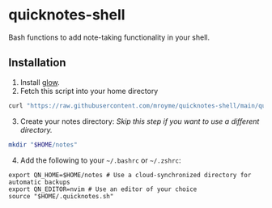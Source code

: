 # quicknotes-shell
Bash functions to add note-taking functionality in your shell. 

## Installation
1. Install [glow](https://github.com/charmbracelet/glow).
2. Fetch this script into your home directory
```bash
curl "https://raw.githubusercontent.com/mroyme/quicknotes-shell/main/quicknotes.sh" -o "$HOME/.quicknotes.sh"
```
3. Create your notes directory:
_Skip this step if you want to use a different directory._
```bash
mkdir "$HOME/notes"
```
4. Add the following to your `~/.bashrc` or `~/.zshrc`:
```
export QN_HOME=$HOME/notes # Use a cloud-synchronized directory for automatic backups
export QN_EDITOR=nvim # Use an editor of your choice
source "$HOME/.quicknotes.sh"
```
